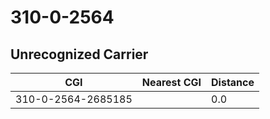# 310-0-2564
## Unrecognized Carrier


| CGI | Nearest CGI | Distance |
|-----|-------------|----------|
| 310-0-2564-2685185 |  | 0.0 |

